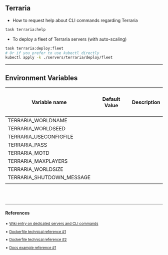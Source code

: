 ## Terraria

- How to request help about CLI commands regarding Terraria
```bash
task terraria:help
```

- To deploy a fleet of Terraria servers (with auto-scaling)
```bash
task terraria:deploy:fleet
# Or if you prefer to use kubectl directly
kubectl apply -k ./servers/terraria/deploy/fleet
```
---

## Environment Variables

| <h4>Variable name</h3>    | <h4>**Default Value**</h4> | <h4>**Description**</h4> |
|------------------------|-------------------|-----------------|
| TERRARIA_WORLDNAME        |                 |                 |
| TERRARIA_WORLDSEED        |                 |                 |
| TERRARIA_USECONFIGFILE    |                 |                 |
| TERRARIA_PASS             |                 |                 |
| TERRARIA_MOTD             |                 |                 |
| TERRARIA_MAXPLAYERS       |                 |                 |
| TERRARIA_WORLDSIZE        |                 |                 |
| TERRARIA_SHUTDOWN_MESSAGE |                 |                 |
|                           |                 |                 |

<br>
<br>

---
#### References

<sub>

➧  [Wiki entry on dedicated servers and CLI commands][wiki-uri]

➧  [Dockerfile technical reference #1][repo-1]

➧  [Dockerfile technical reference #2][repo-2]

➧  [Docs example reference #1][docs-1]

</sub>

[wiki-uri]: https://terraria.fandom.com/wiki/Server
[repo-1]: https://github.com/JACOBSMILE/terraria1.4
[repo-2]: https://github.com/beardedio/terraria/blob/main/containers/vanilla/1.4.4.9/Dockerfile
[docs-1]: https://github.com/googleforgames/agones/tree/release-1.30.0/examples/xonotic
